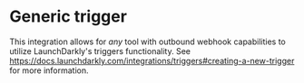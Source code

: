 # Generic trigger

This integration allows for *any* tool with outbound webhook capabilities to utilize LaunchDarkly's triggers functionality. See https://docs.launchdarkly.com/integrations/triggers#creating-a-new-trigger for more information.
